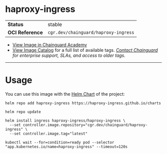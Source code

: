 <!--monopod:start-->
# haproxy-ingress
| | |
| - | - |
| **Status** | stable |
| **OCI Reference** | `cgr.dev/chainguard/haproxy-ingress` |


* [View Image in Chainguard Academy](https://edu.chainguard.dev/chainguard/chainguard-images/reference/haproxy-ingress/overview/)
* [View Image Catalog](https://console.enforce.dev/images/catalog) for a full list of available tags.
*[Contact Chainguard](https://www.chainguard.dev/chainguard-images) for enterprise support, SLAs, and access to older tags.*

---
<!--monopod:end-->

# Usage

You can use this image with the [Helm Chart](https://artifacthub.io/packages/helm/haproxy-ingress/haproxy-ingress) of the project:

```shell
helm repo add haproxy-ingress https://haproxy-ingress.github.io/charts

helm repo update

helm install ingress haproxy-ingress/haproxy-ingress \
  --set controller.image.repository="cgr.dev/chainguard/haproxy-ingress" \
  --set controller.image.tag="latest"

kubectl wait --for=condition=ready pod --selector "app.kubernetes.io/name=haproxy-ingress" --timeout=120s
```
